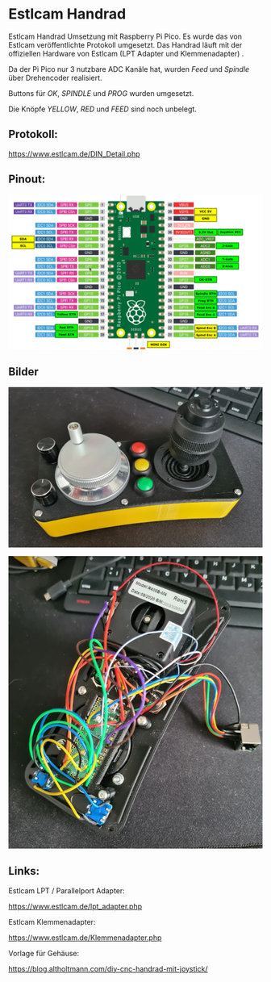 # Estlcam Handrad

Estlcam Handrad Umsetzung mit Raspberry Pi Pico. Es wurde das von Estlcam veröffentlichte Protokoll umgesetzt. Das Handrad läuft mit der offiziellen Hardware von Estlcam (LPT Adapter und Klemmenadapter) .

Da der Pi Pico nur 3 nutzbare ADC Kanäle hat, wurden *Feed* und *Spindle* über Drehencoder realisiert.

Buttons für *OK*, *SPINDLE* und *PROG* wurden umgesetzt.

Die Knöpfe *YELLOW*, *RED* und *FEED* sind noch unbelegt.


## Protokoll:

https://www.estlcam.de/DIN_Detail.php


## Pinout:

![Pinout](doc/pi_pico_pinout.png)


## Bilder


![Pinout](doc/images/handrad001.png)

![Pinout](doc/images/handrad002.png)

## Links:

Estlcam LPT / Parallelport Adapter:

https://www.estlcam.de/lpt_adapter.php

Estlcam Klemmenadapter:

https://www.estlcam.de/Klemmenadapter.php
 

Vorlage für Gehäuse:

https://blog.altholtmann.com/diy-cnc-handrad-mit-joystick/
